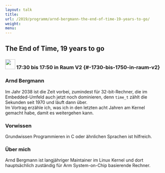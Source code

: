 ```yaml
---
layout: talk
title:
url: /2019/programm/arnd-bergmann-the-end-of-time-19-years-to-go/
weight:
menu:
---
```

## The End of Time, 19 years to go

### <img height = "32" src="../../../images/talk.svg"> 17:30 bis 17:50 in Raum V2 {#-1730-bis-1750-in-raum-v2}

### Arnd Bergmann

Im Jahr 2038 ist die Zeit vorbei, zumindest für 32-bit-Rechner, die im Embedded-Umfeld auch jetzt noch dominieren, denn `time_t` zählt die Sekunden seit 1970 und läuft dann über.  
Im Vortrag erzähle ich, was ich in den letzten acht Jahren am Kernel gemacht habe, damit es weitergehen kann.

### Vorwissen

Grundwissen Programmieren in C oder ähnlichen Sprachen ist hilfreich.

### Über mich

Arnd Bergmann ist langjähriger Maintainer im Linux Kernel und dort hauptsächlich zuständig für Arm System-on-Chip basierende Rechner.

